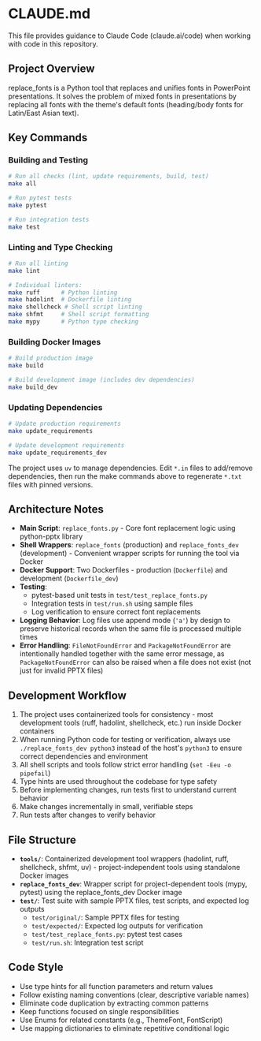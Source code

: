 # CLAUDE.md

This file provides guidance to Claude Code (claude.ai/code) when working with code in this repository.

## Project Overview

replace_fonts is a Python tool that replaces and unifies fonts in PowerPoint presentations. It solves the problem of mixed fonts in presentations by replacing all fonts with the theme's default fonts (heading/body fonts for Latin/East Asian text).

## Key Commands

### Building and Testing

```bash
# Run all checks (lint, update requirements, build, test)
make all

# Run pytest tests
make pytest

# Run integration tests
make test
```

### Linting and Type Checking

```bash
# Run all linting
make lint

# Individual linters:
make ruff      # Python linting
make hadolint  # Dockerfile linting
make shellcheck # Shell script linting
make shfmt     # Shell script formatting
make mypy      # Python type checking
```

### Building Docker Images

```bash
# Build production image
make build

# Build development image (includes dev dependencies)
make build_dev
```

### Updating Dependencies

```bash
# Update production requirements
make update_requirements

# Update development requirements
make update_requirements_dev
```

The project uses `uv` to manage dependencies. Edit `*.in` files to add/remove dependencies, then run the make commands above to regenerate `*.txt` files with pinned versions.

## Architecture Notes

- **Main Script**: `replace_fonts.py` - Core font replacement logic using python-pptx library
- **Shell Wrappers**: `replace_fonts` (production) and `replace_fonts_dev` (development) - Convenient wrapper scripts for running the tool via Docker
- **Docker Support**: Two Dockerfiles - production (`Dockerfile`) and development (`Dockerfile_dev`)
- **Testing**:
  - pytest-based unit tests in `test/test_replace_fonts.py`
  - Integration tests in `test/run.sh` using sample files
  - Log verification to ensure correct font replacements
- **Logging Behavior**: Log files use append mode (`'a'`) by design to preserve historical records when the same file is processed multiple times
- **Error Handling**: `FileNotFoundError` and `PackageNotFoundError` are intentionally handled together with the same error message, as `PackageNotFoundError` can also be raised when a file does not exist (not just for invalid PPTX files)

## Development Workflow

1. The project uses containerized tools for consistency - most development tools (ruff, hadolint, shellcheck, etc.) run inside Docker containers
2. When running Python code for testing or verification, always use `./replace_fonts_dev python3` instead of the host's `python3` to ensure correct dependencies and environment
3. All shell scripts and tools follow strict error handling (`set -Eeu -o pipefail`)
4. Type hints are used throughout the codebase for type safety
5. Before implementing changes, run tests first to understand current behavior
6. Make changes incrementally in small, verifiable steps
7. Run tests after changes to verify behavior

## File Structure

- **`tools/`**: Containerized development tool wrappers (hadolint, ruff, shellcheck, shfmt, uv) - project-independent tools using standalone Docker images
- **`replace_fonts_dev`**: Wrapper script for project-dependent tools (mypy, pytest) using the replace_fonts_dev Docker image
- **`test/`**: Test suite with sample PPTX files, test scripts, and expected log outputs
  - `test/original/`: Sample PPTX files for testing
  - `test/expected/`: Expected log outputs for verification
  - `test/test_replace_fonts.py`: pytest test cases
  - `test/run.sh`: Integration test script

## Code Style

- Use type hints for all function parameters and return values
- Follow existing naming conventions (clear, descriptive variable names)
- Eliminate code duplication by extracting common patterns
- Keep functions focused on single responsibilities
- Use Enums for related constants (e.g., ThemeFont, FontScript)
- Use mapping dictionaries to eliminate repetitive conditional logic
